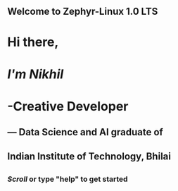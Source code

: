 



## Welcome to Zephyr-Linux 1.0 LTS



#  Hi there,
#  *I'm Nikhil*
#  -Creative Developer
##     — Data Science and AI graduate of
##        Indian Institute of Technology, Bhilai
##
###   *Scroll* or type "help" to get started
